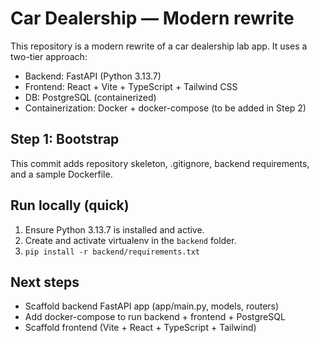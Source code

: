 # Car Dealership — Modern rewrite


This repository is a modern rewrite of a car dealership lab app. It uses a two-tier approach:


- Backend: FastAPI (Python 3.13.7)
- Frontend: React + Vite + TypeScript + Tailwind CSS
- DB: PostgreSQL (containerized)
- Containerization: Docker + docker-compose (to be added in Step 2)


## Step 1: Bootstrap
This commit adds repository skeleton, .gitignore, backend requirements, and a sample Dockerfile.


## Run locally (quick)
1. Ensure Python 3.13.7 is installed and active.
2. Create and activate virtualenv in the `backend` folder.
3. `pip install -r backend/requirements.txt`


## Next steps
- Scaffold backend FastAPI app (app/main.py, models, routers)
- Add docker-compose to run backend + frontend + PostgreSQL
- Scaffold frontend (Vite + React + TypeScript + Tailwind)